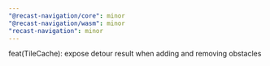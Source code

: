 ```yaml
---
"@recast-navigation/core": minor
"@recast-navigation/wasm": minor
"recast-navigation": minor
---
```


feat(TileCache): expose detour result when adding and removing obstacles
